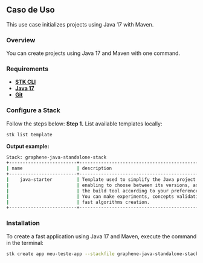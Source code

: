 ## **Caso de Uso**
This use case initializes projects using Java 17 with Maven.

### **Overview**
You can create projects using Java 17 and Maven with one command.

### **Requirements**
- [**STK CLI**](https://stackspot.com/login?route=/download/cli)
- [**Java 17**](https://openjdk.org/)
- [**Git**](https://git-scm.com/)

### Configure a Stack
Follow the steps below:
**Step 1.** List available templates locally:
```bash
stk list template
```
**Output example:**
```bash
Stack: graphene-java-standalone-stack
+-------------------------+-------------------------------------------------------------+------------------+-----------------+
| name                    | description                                                 | types            | version(latest) |
+-------------------------+------------------------------------------------------------ +------------------+-----------------+
|    java-starter         | Template used to simplify the Java project creation,        | ['app-template'] | no release      |
|                         | enabling to choose between its versions, as well as         |                  |                 |
|                         | the build tool according to your preference (Gradle, Maven).|                  |                 |
|                         | You can make experiments, concepts validation, tests, and   |                  |                 |
|                         | fast algorithms creation.                                   |                  |                 |
+-------------------------+-----------------------------------------------------------+-------------------+------------------+
```

### Installation
To create a fast application using Java 17 and Maven, execute the command in the terminal:

```bash
stk create app meu-teste-app --stackfile graphene-java-standalone-stack/maven-java-17
```
